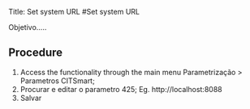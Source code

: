 Title: Set system URL
#Set system URL

Objetivo.....

## Procedure

1. Access the functionality through the main menu Parametrização > Parametros CITSmart;
2. Procurar e editar o parametro 425;
Eg.	http://localhost:8088
3. Salvar